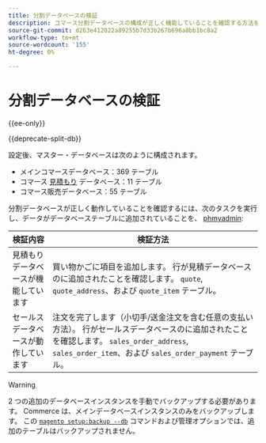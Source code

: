 ```yaml
---
title: 分割データベースの検証
description: コマース分割データベースの構成が正しく機能していることを確認する方法を説明します。
source-git-commit: d263e412022a89255b7d33b267b696a8bb1bc8a2
workflow-type: tm+mt
source-wordcount: '155'
ht-degree: 0%

---
```



# 分割データベースの検証

{{ee-only}}

{{deprecate-split-db}}

設定後、マスター・データベースは次のように構成されます。

- メインコマースデータベース：369 テーブル
- コマース [見積もり](https://glossary.magento.com/quote) データベース：11 テーブル
- コマース販売データベース：55 テーブル

分割データベースが正しく動作していることを確認するには、次のタスクを実行し、データがデータベーステーブルに追加されていることを、 [phmyadmin](../../installation/prerequisites/optional-software.md#phpmyadmin):

| 検証内容 | 検証方法 |
| -------------- | ------------- |
| 見積もりデータベースが機能しています | 買い物かごに項目を追加します。 行が見積データベースのに追加されたことを確認します。 `quote`, `quote_address`、および `quote_item` テーブル。 |
| セールスデータベースが動作しています | 注文を完了します（小切手/送金注文を含む任意の支払い方法）。 行がセールスデータベースのに追加されたことを確認します。 `sales_order_address`, `sales_order_item`、および `sales_order_payment` テーブル。 |

>[!WARNING]
>
>2 つの追加のデータベースインスタンスを手動でバックアップする必要があります。 Commerce は、メインデータベースインスタンスのみをバックアップします。 この [`magento setup:backup --db`](../../installation/tutorials/backup.md) コマンドおよび管理オプションでは、追加のテーブルはバックアップされません。
